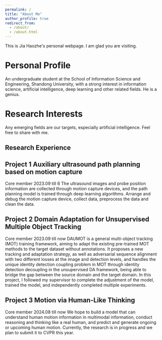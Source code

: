 ```yaml
---
permalink: /
title: "About Me"
author_profile: true
redirect_from: 
  - /about/
  - /about.html
---
```


This is Jia Haozhe's personal webpage. I am glad you are visiting.

Personal Profile
======
An undergraduate student at the School of Information Science and Engineering, Shandong University, with a strong interest in information science, artificial intelligence, deep learning and other related fields. He is a genius.


Research Interests
======
Any emerging fields are our targets, especially artificial intelligence. Feel free to share with me.

Research Experience
------
## Project 1  Auxiliary ultrasound path planning based on motion capture
Core member                                         2023.09 till 6
The ultrasound images and probe position information are collected through motion capture devices, and the path planning model is trained through deep learning algorithms. Arrange and debug the motion capture device, collect data, preprocess the data and clean the data.
## Project 2  Domain Adaptation for Unsupervised Multiple Object Tracking
Core member                                         2023.09 till now
   DAUMOT is a general multi-object tracking (MOT) training framework, aiming to adapt the existing pre-trained MOT methods to the target dataset without annotations. It proposes a new tracking and adaptation strategy, as well as adversarial sequence alignment with two different losses at the image and detection levels, and handles the unique identity detection coupling problem in MOT through identity detection decoupling in the unsupervised DA framework, being able to bridge the gap between the source domain and the target domain.
In this project, I followed my supervisor to complete the adjustment of the model, trained the model, and independently completed multiple experiments.
## Project 3  Motion via Human-Like Thinking
Core member                                         2024.08 till now
We hope to build a model that can understand human motion information in multimodal information, conduct reasoning and thinking like a real human, and predict and generate ongoing or upcoming human motion. Currently, the research is in progress and we plan to submit it to CVPR this year.

